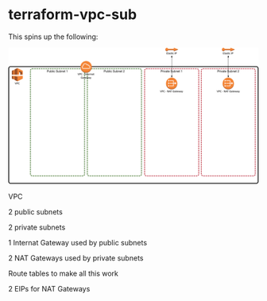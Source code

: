 # terraform-vpc-sub

This spins up the following:

![AWS](arch/tf_new_vpc.jpg)

VPC

2 public subnets

2 private subnets

1 Internat Gateway used by public subnets

2 NAT Gateways used by private subnets

Route tables to make all this work

2 EIPs for NAT Gateways
